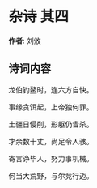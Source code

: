 # 杂诗  其四

**作者**: 刘攽

## 诗词内容

龙伯钓鳌时，连六方自快。

事缘贪饵起，上帝独何罪。

土疆日侵削，形躯仍眚杀。

才余数十丈，尚足令人骇。

寄言诤毕人，努力事机械。

何当大荒野，与尔竞行迈。

